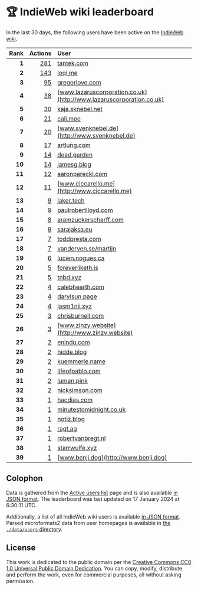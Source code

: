 # 🏆 IndieWeb wiki leaderboard

In the last 30 days, the following users have been active on the [IndieWeb wiki](https://indieweb.org).

| Rank | Actions | User |
|-----:|--------:|:-----|
| **1** | [281](https://indieweb.org/Special:Contributions/Tantek.com) | [tantek.com](http://tantek.com) |
| **2** | [143](https://indieweb.org/Special:Contributions/Loqi.me) | [loqi.me](http://loqi.me) |
| **3** | [95](https://indieweb.org/Special:Contributions/Gregorlove.com) | [gregorlove.com](http://gregorlove.com) |
| **4** | [38](https://indieweb.org/Special:Contributions/Www.lazaruscorporation.co.uk) | [www.lazaruscorporation.co.uk](http://www.lazaruscorporation.co.uk) |
| **5** | [30](https://indieweb.org/Special:Contributions/Kaja.sknebel.net) | [kaja.sknebel.net](http://kaja.sknebel.net) |
| **6** | [21](https://indieweb.org/Special:Contributions/Cali.moe) | [cali.moe](http://cali.moe) |
| **7** | [20](https://indieweb.org/Special:Contributions/Www.svenknebel.de) | [www.svenknebel.de](http://www.svenknebel.de) |
| **8** | [17](https://indieweb.org/Special:Contributions/Artlung.com) | [artlung.com](http://artlung.com) |
| **9** | [14](https://indieweb.org/Special:Contributions/Dead.garden) | [dead.garden](http://dead.garden) |
| **10** | [14](https://indieweb.org/Special:Contributions/Jamesg.blog) | [jamesg.blog](http://jamesg.blog) |
| **11** | [12](https://indieweb.org/Special:Contributions/Aaronparecki.com) | [aaronparecki.com](http://aaronparecki.com) |
| **12** | [11](https://indieweb.org/Special:Contributions/Www.ciccarello.me) | [www.ciccarello.me](http://www.ciccarello.me) |
| **13** | [9](https://indieweb.org/Special:Contributions/Laker.tech) | [laker.tech](http://laker.tech) |
| **14** | [9](https://indieweb.org/Special:Contributions/Paulrobertlloyd.com) | [paulrobertlloyd.com](http://paulrobertlloyd.com) |
| **15** | [8](https://indieweb.org/Special:Contributions/Aramzuckerscharff.com) | [aramzuckerscharff.com](http://aramzuckerscharff.com) |
| **16** | [8](https://indieweb.org/Special:Contributions/Sarajaksa.eu) | [sarajaksa.eu](http://sarajaksa.eu) |
| **17** | [7](https://indieweb.org/Special:Contributions/Toddpresta.com) | [toddpresta.com](http://toddpresta.com) |
| **18** | [7](https://indieweb.org/Special:Contributions/Vanderven.se_martijn) | [vanderven.se/martijn](http://vanderven.se/martijn) |
| **19** | [6](https://indieweb.org/Special:Contributions/Lucien.nogues.ca) | [lucien.nogues.ca](http://lucien.nogues.ca) |
| **20** | [5](https://indieweb.org/Special:Contributions/Foreverliketh.is) | [foreverliketh.is](http://foreverliketh.is) |
| **21** | [5](https://indieweb.org/Special:Contributions/Tnbd.xyz) | [tnbd.xyz](http://tnbd.xyz) |
| **22** | [4](https://indieweb.org/Special:Contributions/Calebhearth.com) | [calebhearth.com](http://calebhearth.com) |
| **23** | [4](https://indieweb.org/Special:Contributions/Darylsun.page) | [darylsun.page](http://darylsun.page) |
| **24** | [4](https://indieweb.org/Special:Contributions/Jasm1nii.xyz) | [jasm1nii.xyz](http://jasm1nii.xyz) |
| **25** | [3](https://indieweb.org/Special:Contributions/Chrisburnell.com) | [chrisburnell.com](http://chrisburnell.com) |
| **26** | [3](https://indieweb.org/Special:Contributions/Www.zinzy.website) | [www.zinzy.website](http://www.zinzy.website) |
| **27** | [2](https://indieweb.org/Special:Contributions/Enindu.com) | [enindu.com](http://enindu.com) |
| **28** | [2](https://indieweb.org/Special:Contributions/Hidde.blog) | [hidde.blog](http://hidde.blog) |
| **29** | [2](https://indieweb.org/Special:Contributions/Kuemmerle.name) | [kuemmerle.name](http://kuemmerle.name) |
| **30** | [2](https://indieweb.org/Special:Contributions/Lifeofpablo.com) | [lifeofpablo.com](http://lifeofpablo.com) |
| **31** | [2](https://indieweb.org/Special:Contributions/Lumen.pink) | [lumen.pink](http://lumen.pink) |
| **32** | [2](https://indieweb.org/Special:Contributions/Nicksimson.com) | [nicksimson.com](http://nicksimson.com) |
| **33** | [1](https://indieweb.org/Special:Contributions/Hacdias.com) | [hacdias.com](http://hacdias.com) |
| **34** | [1](https://indieweb.org/Special:Contributions/Minutestomidnight.co.uk) | [minutestomidnight.co.uk](http://minutestomidnight.co.uk) |
| **35** | [1](https://indieweb.org/Special:Contributions/Notiz.blog) | [notiz.blog](http://notiz.blog) |
| **36** | [1](https://indieweb.org/Special:Contributions/Ragt.ag) | [ragt.ag](http://ragt.ag) |
| **37** | [1](https://indieweb.org/Special:Contributions/Robertvanbregt.nl) | [robertvanbregt.nl](http://robertvanbregt.nl) |
| **38** | [1](https://indieweb.org/Special:Contributions/Starrwulfe.xyz) | [starrwulfe.xyz](http://starrwulfe.xyz) |
| **39** | [1](https://indieweb.org/Special:Contributions/Www.benji.dog) | [www.benji.dog](http://www.benji.dog) |


## Colophon

Data is gathered from the [Active users list](https://indieweb.org/Special:ActiveUsers) page and is also available [in JSON format](https://github.com/jgarber623/indieweb-wiki-leaderboard/blob/main/data/leaderboard.json). The leaderboard was last updated on 17 January 2024 at 6:30:11 UTC.

Additionally, a list of all IndieWeb wiki users is available [in JSON format](https://github.com/jgarber623/indieweb-wiki-leaderboard/blob/main/data/users.json). Parsed microformats2 data from user homepages is available in [the `./data/users` directory](https://github.com/jgarber623/indieweb-wiki-leaderboard/blob/main/data/users).

## License

This work is dedicated to the public domain per the [Creative Commons CC0 1.0 Universal Public Domain Dedication](https://creativecommons.org/publicdomain/zero/1.0/). You can copy, modify, distribute and perform the work, even for commercial purposes, all without asking permission.
